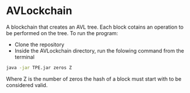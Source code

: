 # AVLockchain
A blockchain that creates an AVL tree. Each block cotains an operation to be performed on the tree.
To run the program:
* Clone the repository
* Inside the AVLockchain directory, run the folowing command from the terminal

```sh
java -jar TPE.jar zeros Z
```
Where Z is the number of zeros the hash of a block must start with to be considered valid.


